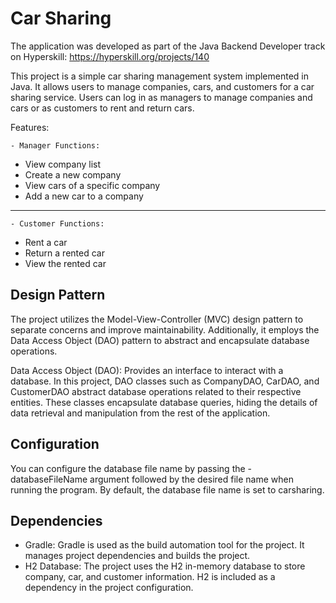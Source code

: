 # Car Sharing

The application was developed as part of the Java Backend Developer track on Hyperskill: https://hyperskill.org/projects/140

This project is a simple car sharing management system implemented in Java. It allows users to manage companies, cars, and customers for a car sharing service. Users can log in as managers to manage companies and cars or as customers to rent and return cars.

Features:
    
    - Manager Functions:
- View company list
- Create a new company
- View cars of a specific company
- Add a new car to a company

----

    - Customer Functions:
- Rent a car
- Return a rented car
- View the rented car

## Design Pattern

The project utilizes the Model-View-Controller (MVC) design pattern to separate concerns and improve maintainability. Additionally, it employs the Data Access Object (DAO) pattern to abstract and encapsulate database operations.

Data Access Object (DAO): Provides an interface to interact with a database. In this project, DAO classes such as CompanyDAO, CarDAO, and CustomerDAO abstract database operations related to their respective entities. These classes encapsulate database queries, hiding the details of data retrieval and manipulation from the rest of the application.
## Configuration

You can configure the database file name by passing the -databaseFileName argument followed by the desired file name when running the program. By default, the database file name is set to carsharing.

## Dependencies

- Gradle: Gradle is used as the build automation tool for the project. It manages project dependencies and builds the project.
- H2 Database: The project uses the H2 in-memory database to store company, car, and customer information. H2 is included as a dependency in the project configuration.

